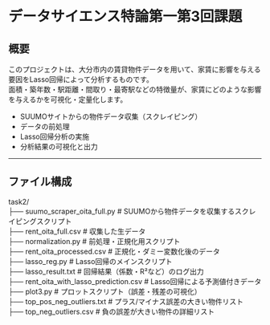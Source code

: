 # データサイエンス特論第一第3回課題
## 概要
このプロジェクトは、大分市内の賃貸物件データを用いて、家賃に影響を与える要因をLasso回帰によって分析するものです。<br>
面積・築年数・駅距離・間取り・最寄駅などの特徴量が、家賃にどのような影響を与えるかを可視化・定量化します。<br>

- SUUMOサイトからの物件データ収集（スクレイピング）<br>
- データの前処理<br>
- Lasso回帰分析の実施<br>
- 分析結果の可視化と出力<br>

---

## ファイル構成

task2/<br>
├── suumo_scraper_oita_full.py            # SUUMOから物件データを収集するスクレイピングスクリプト<br>
├── rent_oita_full.csv                    # 収集した生データ<br>
├── normalization.py                      # 前処理・正規化用スクリプト<br>
├── rent_oita_processed.csv              # 正規化・ダミー変数化後のデータ<br>
├── lasso_reg.py                          # Lasso回帰のメインスクリプト<br>
├── lasso_result.txt                      # 回帰結果（係数・R²など）のログ出力<br>
├── rent_oita_with_lasso_prediction.csv  # Lasso回帰による予測値付きデータ<br>
├── plot3.py                              # プロットスクリプト（誤差・残差の可視化）<br>
├── top_pos_neg_outliers.txt             # プラス/マイナス誤差の大きい物件リスト<br>
├── top_neg_outliers.csv                 # 負の誤差が大きい物件の詳細リスト<br>
